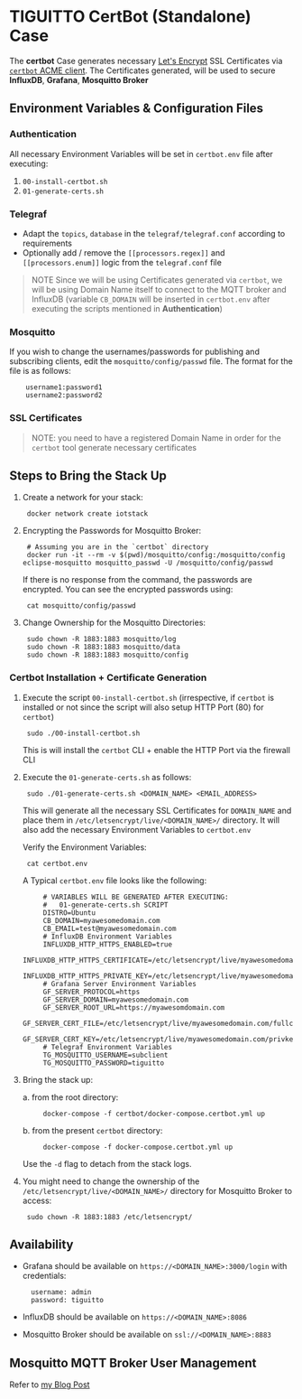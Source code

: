 # TIGUITTO CertBot (Standalone) Case

The __certbot__ Case generates necessary [Let's Encrypt](https://letsencrypt.org/) SSL Certificates via [`certbot` ACME client](https://certbot.eff.org/). The Certificates generated, will be used to secure __InfluxDB__, __Grafana__, __Mosquitto Broker__

## Environment Variables & Configuration Files

### Authentication

All necessary Environment Variables will be set in `certbot.env` file after executing:
1. `00-install-certbot.sh`
2. `01-generate-certs.sh`

### Telegraf

- Adapt the `topics`, `database` in the `telegraf/telegraf.conf` according to requirements
- Optionally add / remove the `[[processors.regex]]` and `[[processors.enum]]` logic from the `telegraf.conf` file

>  NOTE Since we will be using Certificates generated via `certbot`, we will be using Domain Name itself to connect to the MQTT broker and InfluxDB (variable `CB_DOMAIN` will be inserted in `certbot.env` after executing the scripts mentioned in __Authentication__)

### Mosquitto

If you wish to change the usernames/passwords for publishing and subscribing clients, edit the `mosquitto/config/passwd` file. The format for the file is as follows:

        username1:password1
        username2:password2

### SSL Certificates

> NOTE: you need to have a registered Domain Name in order for the `certbot` tool generate necessary certificates


## Steps to Bring the Stack Up

1. Create a network for your stack:

        docker network create iotstack

2. Encrypting the Passwords for Mosquitto Broker:

        # Assuming you are in the `certbot` directory
        docker run -it --rm -v $(pwd)/mosquitto/config:/mosquitto/config eclipse-mosquitto mosquitto_passwd -U /mosquitto/config/passwd
    
    If there is no response from the command, the passwords are encrypted. You can see the encrypted passwords using:

        cat mosquitto/config/passwd

3. Change Ownership for the Mosquitto Directories:

        sudo chown -R 1883:1883 mosquitto/log
        sudo chown -R 1883:1883 mosquitto/data
        sudo chown -R 1883:1883 mosquitto/config

### Certbot Installation + Certificate Generation

1. Execute the script `00-install-certbot.sh` (irrespective, if `certbot` is installed or not since the script will also setup HTTP Port (80) for `certbot`)

        sudo ./00-install-certbot.sh

    This is will install the `certbot` CLI + enable the HTTP Port via the firewall CLI

2. Execute the `01-generate-certs.sh` as follows:

        sudo ./01-generate-certs.sh <DOMAIN_NAME> <EMAIL_ADDRESS>
    
    This will generate all the necessary SSL Certificates for `DOMAIN_NAME` and place them in `/etc/letsencrypt/live/<DOMAIN_NAME>/` directory. It will also add the necessary Environment Variables to `certbot.env`

    Verify the Environment Variables:

        cat certbot.env

    A Typical `certbot.env` file looks like the following:

            # VARIABLES WILL BE GENERATED AFTER EXECUTING:
            #   01-generate-certs.sh SCRIPT
            DISTRO=Ubuntu
            CB_DOMAIN=myawesomedomain.com
            CB_EMAIL=test@myawesomedomain.com
            # InfluxDB Environment Variables
            INFLUXDB_HTTP_HTTPS_ENABLED=true
            INFLUXDB_HTTP_HTTPS_CERTIFICATE=/etc/letsencrypt/live/myawesomedomain.com/fullchain.pem
            INFLUXDB_HTTP_HTTPS_PRIVATE_KEY=/etc/letsencrypt/live/myawesomedomain.com/privkey.pem
            # Grafana Server Environment Variables
            GF_SERVER_PROTOCOL=https
            GF_SERVER_DOMAIN=myawesomedomain.com
            GF_SERVER_ROOT_URL=https://myawesomdomain.com
            GF_SERVER_CERT_FILE=/etc/letsencrypt/live/myawesomedomain.com/fullchain.pem
            GF_SERVER_CERT_KEY=/etc/letsencrypt/live/myawesomedomain.com/privkey.pem
            # Telegraf Environment Variables
            TG_MOSQUITTO_USERNAME=subclient
            TG_MOSQUITTO_PASSWORD=tiguitto

3. Bring the stack up:

    a. from the root directory:

            docker-compose -f certbot/docker-compose.certbot.yml up
    
    b. from the present `certbot` directory:

            docker-compose -f docker-compose.certbot.yml up

    Use the `-d` flag to detach from the stack logs.

4. You might need to change the ownership of the `/etc/letsencrypt/live/<DOMAIN_NAME>/` directory for Mosquitto Broker to access:

        sudo chown -R 1883:1883 /etc/letsencrypt/


## Availability

- Grafana should be available on `https://<DOMAIN_NAME>:3000/login` with credentials:

        username: admin
        password: tiguitto

- InfluxDB should be available on `https://<DOMAIN_NAME>:8086`
- Mosquitto Broker should be available on `ssl://<DOMAIN_NAME>:8883`


## Mosquitto MQTT Broker User Management

Refer to [my Blog Post](https://shantanoo-desai.github.io/posts/technology/nugget_mqtt_iot/)